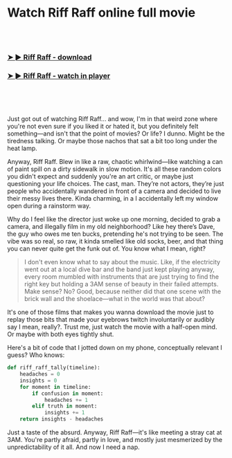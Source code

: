 <h1>Watch Riff Raff online full movie</h1>


<br><br>

<h3><a href="https://Curtiss-presheasevir1982.github.io/oevzhrltgl/">➤ ► Riff Raff - download</a></h3> 
<h3><a href="https://Curtiss-presheasevir1982.github.io/oevzhrltgl/">➤ ► Riff Raff - watch in player</a></h3>


<br><br><br>


Just got out of watching Riff Raff... and wow, I'm in that weird zone where you're not even sure if you liked it or hated it, but you definitely felt something—and isn't that the point of movies? Or life? I dunno. Might be the tiredness talking. Or maybe those nachos that sat a bit too long under the heat lamp. 

Anyway, Riff Raff. Blew in like a raw, chaotic whirlwind—like watching a can of paint spill on a dirty sidewalk in slow motion. It's all these random colors you didn't expect and suddenly you're an art critic, or maybe just questioning your life choices. The cast, man. They’re not actors, they’re just people who accidentally wandered in front of a camera and decided to live their messy lives there. Kinda charming, in a I accidentally left my window open during a rainstorm way.

Why do I feel like the director just woke up one morning, decided to grab a camera, and illegally film in my old neighborhood? Like hey there’s Dave, the guy who owes me ten bucks, pretending he's not trying to be seen. The vibe was so real, so raw, it kinda smelled like old socks, beer, and that thing you can never quite get the funk out of. You know what I mean, right?

>I don't even know what to say about the music. Like, if the electricity went out at a local dive bar and the band just kept playing anyway, every room mumbled with instruments that are just trying to find the right key but holding a 3AM sense of beauty in their failed attempts. Make sense? No? Good, because neither did that one scene with the brick wall and the shoelace—what in the world was that about?

It's one of those films that makes you wanna download the movie just to replay those bits that made your eyebrows twitch involuntarily or audibly say I mean, really?. Trust me, just watch the movie with a half-open mind. Or maybe with both eyes tightly shut.

Here's a bit of code that I jotted down on my phone, conceptually relevant I guess? Who knows:
```python
def riff_raff_tally(timeline):
    headaches = 0
    insights = 0
    for moment in timeline:
        if confusion in moment:
            headaches += 1
        elif truth in moment:
            insights += 1
    return insights - headaches
```

Just a taste of the absurd. Anyway, Riff Raff—it's like meeting a stray cat at 3AM. You're partly afraid, partly in love, and mostly just mesmerized by the unpredictability of it all. And now I need a nap.
